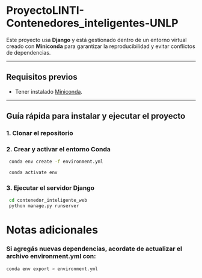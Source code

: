 # ProyectoLINTI-Contenedores_inteligentes-UNLP

Este proyecto usa **Django** y está gestionado dentro de un entorno virtual creado con **Miniconda** para garantizar la reproducibilidad y evitar conflictos de dependencias.

---

## Requisitos previos

- Tener instalado [Miniconda](https://docs.conda.io/en/latest/miniconda.html).

---

## Guía rápida para instalar y ejecutar el proyecto

### 1. Clonar el repositorio

### 2. Crear y activar el entorno Conda

   ```bash
    conda env create -f environment.yml
   ```
   ```bash
    conda activate env
   ```

### 3. Ejecutar el servidor Django
   ```bash
    cd contenedor_inteligente_web
    python manage.py runserver
   ```

# Notas adicionales

### Si agregás nuevas dependencias, acordate de actualizar el archivo environment.yml con:
   ```bash
conda env export > environment.yml
   ```
